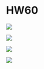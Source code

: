 # HW60
![](https://github.com/DPFP/chuwa0620/blob/zibo_wang/hw60/ShortQuestions/screenshots/Screenshot%202023-08-16%20at%2011.22.43%20AM.png?raw=true)

![](https://github.com/DPFP/chuwa0620/blob/zibo_wang/hw60/ShortQuestions/screenshots/Screenshot%202023-08-16%20at%2011.27.21%20AM.png?raw=true)

![](https://github.com/DPFP/chuwa0620/blob/zibo_wang/hw60/ShortQuestions/screenshots/Screenshot%202023-08-16%20at%2011.25.10%20AM.png?raw=true)

![](https://github.com/DPFP/chuwa0620/blob/zibo_wang/hw60/ShortQuestions/screenshots/Screenshot%202023-08-16%20at%2011.25.57%20AM.png?raw=true)